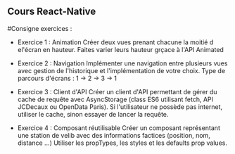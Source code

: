 ## Cours React-Native

#Consigne exercices :
 * Exercice 1 : Animation
  Créer deux vues prenant chacune la moitié d el'écran en hauteur.
  Faites varier leurs hauteur grçace à l'API Animated
   
 * Exercice 2 : Navigation
  Implémenter une navigation entre plusieurs vues avec gestion de l'historique et l'implémentation
  de votre choix.
  Type de parcours d'écrans : 1 -> 2 -> 3 -> 1
  
 * Exercice 3 : Client d'API
  Créer un client d'API permettant de gérer du cache de requête avec AsyncStorage (class ES6 utilisant fetch, API
  JCDecaux ou OpenData Paris). 
  Si l'utilisateur ne possède pas internet, utiliser le cache, sinon essayer de lancer la requête.
   
 * Exercice 4 : Composant réutilisable
  Créer un composant représentant une station de velib avec des informations factices (position, nom, distance ...)
  Utiliser les propTypes, les styles et les defaults prop values.
   